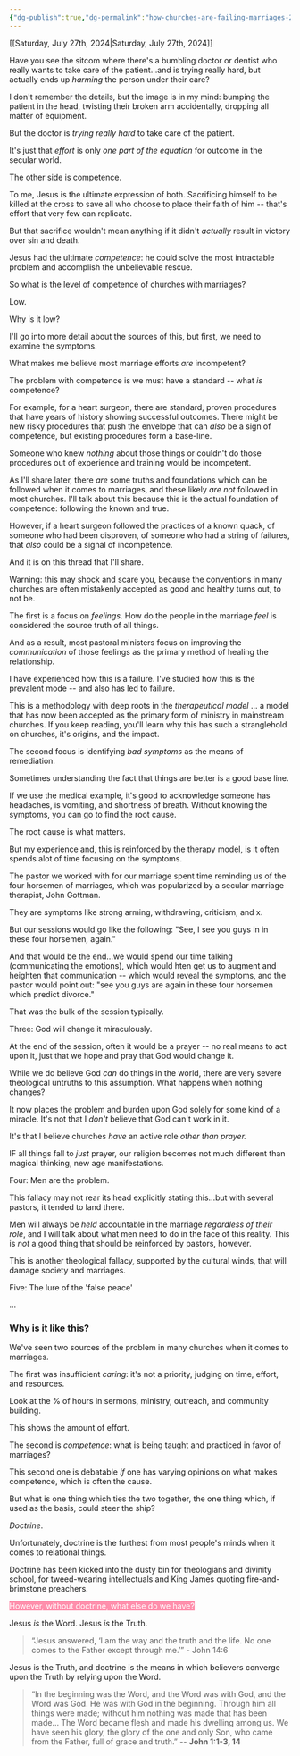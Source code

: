 ```yaml
---
{"dg-publish":true,"dg-permalink":"how-churches-are-failing-marriages-2","permalink":"/how-churches-are-failing-marriages-2/","metatags":{"description":"some description","og:image":"https://example.com/someimage.png","og:title":"How Churches are Failing Marriages","og:description":null,"twitter:card":"summary_large_image","twitter:image":null,"twitter:title":null,"twitter:description":null,"twitter:creator":"@JonahXJeremiah","twitter:site":"@JonahXJeremiah"},"created":"2024-07-27T11:05:48.917-07:00","updated":"2024-07-28T18:05:07.073-07:00"}
---
```



[[Saturday, July 27th, 2024\|Saturday, July 27th, 2024]]

Have you see the sitcom where there's a bumbling doctor or dentist who really wants to take care of the patient...and is trying really hard, but actually ends up *harming* the person under their care?

I don't remember the details, but the image is in my mind: bumping the patient in the head, twisting their broken arm accidentally, dropping all matter of equipment.

But the doctor is *trying really hard* to take care of the patient.

It's just that *effort* is only *one part of the equation* for outcome in the secular world.

The other side is competence.

To me, Jesus is the ultimate expression of both. Sacrificing himself to be killed at the cross to save all who choose to place their faith of him -- that's effort that very few can replicate.

But that sacrifice wouldn't mean anything if it didn't *actually* result in victory over sin and death.

Jesus had the ultimate *competence*: he could solve the most intractable problem and accomplish the unbelievable rescue.

So what is the level of competence of churches with marriages?

Low.  

Why is it low?

I'll go into more detail about the sources of this, but first, we need to examine the symptoms.

What makes me believe most marriage efforts *are* incompetent?

The problem with competence is we must have a standard -- what *is* competence?

For example, for a heart surgeon, there are standard, proven procedures that have years of history showing successful outcomes. There might be new risky procedures that push the envelope that can *also* be a sign of competence, but existing procedures form a base-line.

Someone who knew *nothing* about those things or couldn't do those procedures out of experience and training would be incompetent.

As I'll share later, there *are* some truths and foundations which can be followed when it comes to marriages, and these likely *are not* followed in most churches.  I'll talk about this because this is the actual foundation of competence: following the known and true.

However, if a heart surgeon followed the practices of a known quack, of someone who had been disproven, of someone who had a string of failures, that *also* could be a signal of incompetence.

And it is on this thread that I'll share.

Warning: this may shock and scare you, because the conventions in many churches are often mistakenly accepted as good and healthy turns out, to not be.

The first is a focus on *feelings*.  How do the people in the marriage *feel* is considered the source truth of all things.

And as a result, most pastoral ministers focus on improving the *communication* of those feelings as the primary method of healing the relationship.

I have experienced how this is a failure.  I've studied how this is the prevalent mode -- and also has led to failure.

This is a methodology with deep roots in the *therapeutical model* ... a model that has now been accepted as the primary form of ministry in mainstream churches.  If you keep reading, you'll learn why this has such a stranglehold on churches, it's origins, and the impact.

The second focus is identifying *bad symptoms* as the means of remediation.

Sometimes understanding the fact that things are better is a good base line.

If we use the medical example, it's good to acknowledge someone has headaches, is vomiting, and shortness of breath.  Without knowing the symptoms, you can go to find the root cause.

The root cause is what matters.

But my experience and, this is reinforced by the therapy model, is it often spends alot of time focusing on the symptoms.

The pastor we worked with for our marriage spent time reminding us of the four horsemen of marriages, which was popularized by a secular marriage therapist, John Gottman.

They are symptoms like strong arming, withdrawing, criticism, and x.

But our sessions would go like the following: "See, I see you guys in in these four horsemen, again."

And that would be the end...we would spend our time talking (communicating the emotions), which would hten get us to augment and heighten that communication -- which would reveal the symptoms, and the pastor would point out: "see you guys are again in these four horsemen which predict divorce."

That was the bulk of the session typically.

Three: God will change it miraculously.

At the end of the session, often it would be a prayer -- no real means to act upon it, just that we hope and pray that God would change it.

While we do believe God *can* do things in the world, there are very severe theological untruths to this assumption.  What happens when nothing changes?

It now places the problem and burden upon God solely for some kind of a miracle.  It's not that I *don't* believe that God can't work in it.

It's that I believe churches *have* an active role *other than prayer.*

IF all things fall to *just* prayer, our religion becomes not much different than magical thinking, new age manifestations.  

Four: Men are the problem.

This fallacy may not rear its head explicitly stating this...but with several pastors, it tended to land there.

Men will always be *held* accountable in the marriage *regardless of their role*, and I will talk about what men need to do in the face of this reality.  This is *not* a good thing that should be reinforced by pastors, however.

This is another theological fallacy, supported by the cultural winds, that will damage society and marriages.

Five: The lure of the 'false peace'




...

### Why is it like this?
We've seen two sources of the problem in many churches when it comes to marriages.

The first was insufficient *caring*: it's not a priority, judging on time, effort, and resources.

Look at the % of hours in sermons, ministry, outreach, and community building.

This shows the amount of effort.

The second is *competence*: what is being taught and practiced in favor of marriages?

This second one is debatable *if* one has varying opinions on what makes competence, which is often the cause.

But what is one thing which ties the two together, the one thing which, if used as the basis, could steer the ship?

*Doctrine*.

Unfortunately, doctrine is the furthest from most people's minds when it comes to relational things.

Doctrine has been kicked into the dusty bin for theologians and divinity school, for tweed-wearing intellectuals and King James quoting fire-and-brimstone preachers.

<mark style="background: #FF5582A6; color: white;">However, without doctrine, what else do we have?</mark>

Jesus *is* the Word.  Jesus *is* the Truth.

> “Jesus answered, ‘I am the way and the truth and the life. No one comes to the Father except through me.’” - John 14:6

Jesus is the Truth, and doctrine is the means in which believers converge upon the Truth by relying upon the Word.

> “In the beginning was the Word, and the Word was with God, and the Word was God. He was with God in the beginning. Through him all things were made; without him nothing was made that has been made… The Word became flesh and made his dwelling among us. We have seen his glory, the glory of the one and only Son, who came from the Father, full of grace and truth.” -- **John 1:1-3, 14**

